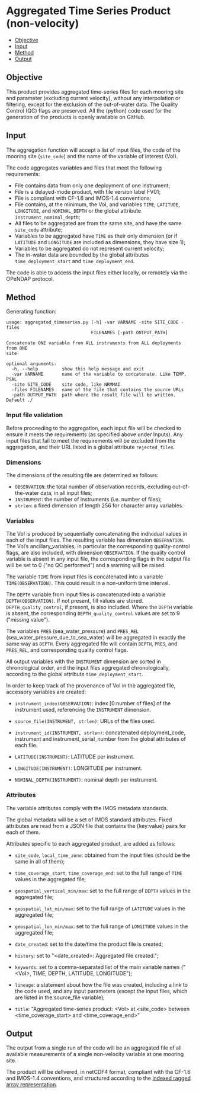# Aggregated Time Series Product (non-velocity)

- [Objective](#objective)
- [Input](#input)
- [Method](#method)
- [Output](#output)




## Objective

This product provides aggregated time-series files for each mooring site and parameter (excluding current velocity), without any interpolation or filtering, except for the exclusion of the out-of-water data. The Quality Control (QC) flags are preserved. All the (python) code used for the generation of the products is openly available on GitHub.


## Input

The aggregation function will accept a list of input files, the code of the mooring site (`site_code`) and the name of the variable of interest (VoI).

The code aggregates variables and files that meet the following requirements:

- File contains data from only one deployment of one instrument;
- File is a delayed-mode product, with file version label FV01;
- File is compliant with CF-1.6 and IMOS-1.4 conventions;
- File contains, at the minimum, the VoI, and variables `TIME`, `LATITUDE`, `LONGITUDE`, and `NOMINAL_DEPTH` or the global attribute `instrument_nominal_depth`;
- All files to be aggregated are from the same site, and have the same `site_code` attribute;
- Variables to be aggregated have `TIME` as their only dimension (or if `LATITUDE` and `LONGITUDE` are included as dimensions, they have size 1);
- Variables to be aggregated do not represent current velocity;
- The in-water data are bounded by the global attributes `time_deployment_start` and `time_deployment_end`.

The code is able to access the input files either locally, or remotely via the OPeNDAP protocol. 

## Method

Generating function: 

```
usage: aggregated_timeseries.py [-h] -var VARNAME -site SITE_CODE -files
                                FILENAMES [-path OUTPUT_PATH]

Concatenate ONE variable from ALL instruments from ALL deployments from ONE
site

optional arguments:
  -h, --help         show this help message and exit
  -var VARNAME       name of the variable to concatenate. Like TEMP, PSAL
  -site SITE_CODE    site code, like NRMMAI
  -files FILENAMES   name of the file that contains the source URLs
  -path OUTPUT_PATH  path where the result file will be written. Default ./

```



### Input file validation

Before proceeding to the aggregation, each input file will be checked to ensure it meets the requirements (as specified above under Inputs). Any input files that fail to meet the requirements will be excluded from the aggregation, and their URL listed in a global attribute `rejected_files`.

### Dimensions

The dimensions of the resulting file  are determined as follows:

- `OBSERVATION`:  the total number of observation records, excluding out-of-the-water data, in all input files;
- `INSTRUMENT`: the number of instruments (i.e. number of files);
- `strlen`: a fixed dimension of length 256 for character array variables.

### Variables

The VoI is produced by sequentially concatenating the individual values in each of the input files. The resulting variable has dimension `OBSERVATION`. The VoI’s ancillary_variables, in particular the corresponding quality-control flags, are also included, with dimension `OBSERVATION`. If the quality control variable is absent in any input file, the corresponding flags in the output file will  be set to 0 ("no QC performed") and a warning will be raised.

The variable `TIME` from input files is concatenated into a variable `TIME(OBSERVATION)`. This could result in a non-uniform time interval.

The `DEPTH` variable from input files is concatenated into a variable `DEPTH(OBSERVATION)`. If not present, fill values are stored. `DEPTH_quality_control`, if present, is also included. Where the `DEPTH` variable is absent, the corresponding `DEPTH_quality_control` values are set to 9 ("missing value").

The variables `PRES` (sea_water_pressure) and `PRES_REL` (sea_water_pressure_due_to_sea_water) will be aggregated in exactly the same way as `DEPTH`. Every aggregated file will contain `DEPTH`, `PRES`, and `PRES_REL`, and corresponding quality control flags.

All output variables with the `INSTRUMENT` dimension are sorted in chronological order, and the input files aggregated chronologically, according to the global attribute `time_deployment_start`.

In order to keep track of the provenance of VoI in the aggregated file, accessory variables are created:

- `instrument_index(OBSERVATION)`: index [0:number of files] of the instrument used, referencing the `INSTRUMENT` dimension.

- `source_file(INSTRUMENT, strlen)`: URLs of the files used.

- `instrument_id(INSTRUMENT, strlen)`: concatenated deployment_code, instrument and instrument_serial_number from the global attributes of each file.

- `LATITUDE(INSTRUMENT)`: LATITUDE per instrument.

- `LONGITUDE(INSTRUMENT)`: LONGITUDE per instrument.

- `NOMINAL_DEPTH(INSTRUMENT)`: nominal depth per instrument.  


### Attributes

The variable attributes comply with the IMOS metadata standards.

The global metadata will be a set of IMOS standard attributes. Fixed attributes are read from a JSON file that contains the {key:value} pairs for each of them.

Attributes specific to each aggregated product, are added as follows:

- `site_code`, `local_time_zone`: obtained from the input files (should be the same in all of them);

- `time_coverage_start`, `time_coverage_end`: set to the full range of `TIME` values in the aggregated file;

- `geospatial_vertical_min/max`: set to the full range of `DEPTH` values in the aggregated file;

- `geospatial_lat_min/max`: set to the full range of `LATITUDE` values in the aggregated file;

- `geospatial_lon_min/max`: set to the full range of `LONGITUDE` values in the aggregated file;

- `date_created`: set to the date/time the product file is created;

- `history`: set to "\<date_created\>: Aggregated file created.";

- `keywords`: set to a comma-separated list of the main variable names ("\<VoI\>, TIME, DEPTH, LATITUDE, LONGITUDE");

- `lineage`: a statement about how the file was created, including a link to the code used, and any input parameters (except the input files, which are listed in the source_file variable);

- `title`: "Aggregated time-series product: \<VoI\> at \<site_code\> between \<time_coverage_start\> and \<time_coverage_end\>"

## Output


The output from a single run of the code will be an aggregated file of all available measurements of a single non-velocity variable at one mooring site.

The product will be delivered, in netCDF4 format, compliant with the CF-1.6 and IMOS-1.4 conventions, and
structured according to the [indexed ragged array representation](http://cfconventions.org/cf-conventions/v1.6.0/cf-conventions.html#_indexed_ragged_array_representation).
